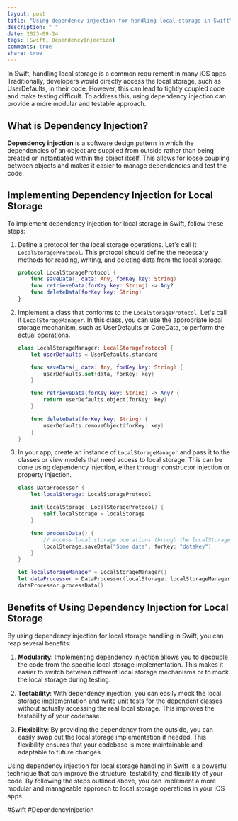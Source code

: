 ```yaml
---
layout: post
title: "Using dependency injection for handling local storage in Swift"
description: " "
date: 2023-09-24
tags: [Swift, DependencyInjection]
comments: true
share: true
---
```


In Swift, handling local storage is a common requirement in many iOS apps. Traditionally, developers would directly access the local storage, such as UserDefaults, in their code. However, this can lead to tightly coupled code and make testing difficult. To address this, using dependency injection can provide a more modular and testable approach.

## What is Dependency Injection?

**Dependency injection** is a software design pattern in which the dependencies of an object are supplied from outside rather than being created or instantiated within the object itself. This allows for loose coupling between objects and makes it easier to manage dependencies and test the code.

## Implementing Dependency Injection for Local Storage

To implement dependency injection for local storage in Swift, follow these steps:

1. Define a protocol for the local storage operations. Let's call it `LocalStorageProtocol`. This protocol should define the necessary methods for reading, writing, and deleting data from the local storage.

   ```swift
   protocol LocalStorageProtocol {
       func saveData(_ data: Any, forKey key: String)
       func retrieveData(forKey key: String) -> Any?
       func deleteData(forKey key: String)
   }
   ```

2. Implement a class that conforms to the `LocalStorageProtocol`. Let's call it `LocalStorageManager`. In this class, you can use the appropriate local storage mechanism, such as UserDefaults or CoreData, to perform the actual operations.

   ```swift
   class LocalStorageManager: LocalStorageProtocol {
       let userDefaults = UserDefaults.standard
   
       func saveData(_ data: Any, forKey key: String) {
           userDefaults.set(data, forKey: key)
       }
   
       func retrieveData(forKey key: String) -> Any? {
           return userDefaults.object(forKey: key)
       }
   
       func deleteData(forKey key: String) {
           userDefaults.removeObject(forKey: key)
       }
   }
   ```

3. In your app, create an instance of `LocalStorageManager` and pass it to the classes or view models that need access to local storage. This can be done using dependency injection, either through constructor injection or property injection.

   ```swift
   class DataProcessor {
       let localStorage: LocalStorageProtocol
   
       init(localStorage: LocalStorageProtocol) {
           self.localStorage = localStorage
       }
   
       func processData() {
           // Access local storage operations through the localStorage property
           localStorage.saveData("Some data", forKey: "dataKey")
       }
   }

   let localStorageManager = LocalStorageManager()
   let dataProcessor = DataProcessor(localStorage: localStorageManager)
   dataProcessor.processData()
   ```

## Benefits of Using Dependency Injection for Local Storage

By using dependency injection for local storage handling in Swift, you can reap several benefits:

1. **Modularity**: Implementing dependency injection allows you to decouple the code from the specific local storage implementation. This makes it easier to switch between different local storage mechanisms or to mock the local storage during testing.

2. **Testability**: With dependency injection, you can easily mock the local storage implementation and write unit tests for the dependent classes without actually accessing the real local storage. This improves the testability of your codebase.

3. **Flexibility**: By providing the dependency from the outside, you can easily swap out the local storage implementation if needed. This flexibility ensures that your codebase is more maintainable and adaptable to future changes.

Using dependency injection for local storage handling in Swift is a powerful technique that can improve the structure, testability, and flexibility of your code. By following the steps outlined above, you can implement a more modular and manageable approach to local storage operations in your iOS apps.

#Swift #DependencyInjection